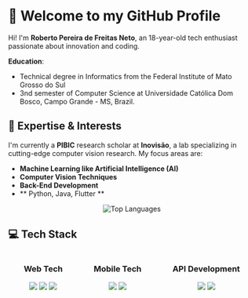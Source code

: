 
# 👋 Welcome to my GitHub Profile

Hi! I'm **Roberto Pereira de Freitas Neto**, an 18-year-old tech enthusiast passionate about innovation and coding.

**Education**: 
- Technical degree in Informatics from the Federal Institute of Mato Grosso do Sul  
- 3nd semester of Computer Science at Universidade Católica Dom Bosco, Campo Grande - MS, Brazil.

## 🧠 Expertise & Interests

I'm currently a **PIBIC** research scholar at **Inovisão**, a lab specializing in cutting-edge computer vision research. My focus areas are:

- **Machine Learning like Artificial Intelligence (AI)**
- **Computer Vision Techniques**
- **Back-End Development**
- ** Python, Java, Flutter **


<p align="center">
  <img src="https://github-readme-stats.vercel.app/api/top-langs/?username=robertopfneto&layout=compact&theme=radical" alt="Top Languages" />
</p>


## 💻 Tech Stack

<div style="display: flex; justify-content: space-around;">
  
  <!--Web Tech Container-->
  <div align="center">
    <h3>Web Tech</h3>
    <img src="https://img.shields.io/badge/HTML5-E34F26?style=for-the-badge&logo=html5&logoColor=white" />
    <img src="https://img.shields.io/badge/CSS3-1572B6?style=for-the-badge&logo=css3&logoColor=white" />
    <img src="https://img.shields.io/badge/JavaScript-F7DF1E?style=for-the-badge&logo=javascript&logoColor=black" />
  </div>

  <!-- Mobile Tech Container -->
  <div align="center">
    <h3>Mobile Tech</h3>
    <img src="https://img.shields.io/badge/Flutter-02569B?style=for-the-badge&logo=flutter&logoColor=white" />
    <img src="https://img.shields.io/badge/Dart-0175C2?style=for-the-badge&logo=dart&logoColor=white" />
  </div>

  <!-- API Development Container -->
  <div align="center">
    <h3>API Development</h3>
    <img src="https://img.shields.io/badge/Java-007396?style=for-the-badge&logo=java&logoColor=white" />
    <img src="https://img.shields.io/badge/Python-3776AB?style=for-the-badge&logo=python&logoColor=white" />
  </div>

</div>


